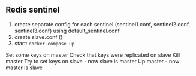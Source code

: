 ## Redis sentinel

1. create separate config for each sentinel (sentinel1.conf, sentinel2.conf, sentinel3.conf) using default_sentinel.conf
2. create slave.conf ()
3. start: `docker-compose up`

Set some keys on master
Check that keys were replicated on slave
Kill master
Try to set keys on slave - now slave is master
Up master - now master is slave